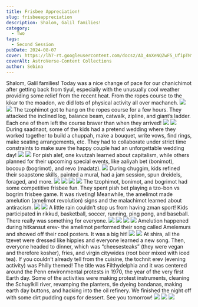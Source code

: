```yaml
---
title: Frisbee Appreciation!
slug: frisbeeappreciation
description: Shalom, Galil families! 
category:
  - Two
tags:
  - Second Session
pubDate: 2024-08-07
cover: https://lh7-rt.googleusercontent.com/docsz/AD_4nXeNQZwF5_UfipTNfPhMWtVZYsAdzD0an0x7VgB5l4xPQZmJ73l_L_hsT05LS0CLL-Te6UBm3ieeJYa-IKRTTxzcJBHKyoTwtQ2ZNN3rtZ4inCO1Sy6Zm4kU9CZAlC6pabDZNg9WzLBrj1mXWxQkopIQpig7?key=pECTHxBRyMNcEqfG4ZJxzQ
coverAlt: AstroVerse-Content Collections
author: Sebina
---
```

Shalom, Galil families!
Today was a nice change of pace for our chanichimot after getting back from tiyul, especially with the unusually cool weather providing some relief from the recent heat. From the ropes course to the kikar to the moadon, we did lots of physical activity all over machaneh.
<img src="https://lh7-rt.googleusercontent.com/docsz/AD_4nXeNQZwF5_UfipTNfPhMWtVZYsAdzD0an0x7VgB5l4xPQZmJ73l_L_hsT05LS0CLL-Te6UBm3ieeJYa-IKRTTxzcJBHKyoTwtQ2ZNN3rtZ4inCO1Sy6Zm4kU9CZAlC6pabDZNg9WzLBrj1mXWxQkopIQpig7?key=pECTHxBRyMNcEqfG4ZJxzQ"/>
<img src="https://lh7-rt.googleusercontent.com/docsz/AD_4nXe_s1QF9XukIFkNLicEWQqAe_n2V2o8z7LUHnUZsakPK3t59LZbSbl2_yO7w6oOcQdwUxD5b7VOJVOjtFKGPW_Xv5jb26IqGdQEm4DE7k17g4RHTGBZEo-Hl5ouNd4Ewu9aB1ExZP4M0swmV-ojE7ZSAj4?key=pECTHxBRyMNcEqfG4ZJxzQ"/>
The tzophimot got to hang on the ropes course for a few hours. They attacked the inclined log, balance beam, catwalk, zipline, and giant’s ladder. Each one of them left the course braver than when they arrived!
<img src="https://lh7-rt.googleusercontent.com/docsz/AD_4nXf-NtAaepiMwqsx4ZebZHK0SAphGAGsIjyffFSqUFRciLwUZ7Xb4uRC1_bUDbg1qY1kJFC5j-Wvpoe460yT17F9X05AFCCTn7ugMt4rVIeZhQ3X6JwixZLjJ9zu7zzwSR2lS8Hlx9P9cEpgSCT1pDY5PxPc?key=pECTHxBRyMNcEqfG4ZJxzQ"/>
<img src="https://lh7-rt.googleusercontent.com/docsz/AD_4nXe58c2GASayG2wfhcRSShgZ3BD29RyN5Bpyi-bC1RQOVnW2dZI9nvFEiGZkIAk1AgjVJJhttlfifqWalzQGIxQZGWApILQG0FV7zoyX5Ve17K69O1yBQVsaF-lOYRGsuJdvcVPVficlfh04XkP6qByiOLI?key=pECTHxBRyMNcEqfG4ZJxzQ"/>
During saadnaot, some of the kids had a pretend wedding where they worked together to build a chuppah, make a bouquet, write vows, find rings, make seating arrangements, etc. They had to collaborate under strict time constraints to make sure the happy couple had an unforgettable wedding day!
<img src="https://lh7-rt.googleusercontent.com/docsz/AD_4nXczuOtyzDInWXCZBhD9RLkx9uJS-pVJrQtc7yC8vtH2P204WsjrzeN6XRi5qp9kbxUVE95nB3qdMwYafhFBLNAK_WopdDGzDNy6KtDheopNJ0bAKAGj6_asF8TH_BpSH8yo2Xp-ysQHhDyVQoayZzdNirlA?key=pECTHxBRyMNcEqfG4ZJxzQ"/>
<img src="https://lh7-rt.googleusercontent.com/docsz/AD_4nXdqn6jVPQsyOzbtvU3BdXUqM0qyUa05HJ-iEda-tyFRFa8ugRbyIxOgLEq8O6ckkLvtuhHuvxcy4hhir392T0_agqB7u7lpeFAKHidOCKfaHfG4Vl0_FvZX_enVMdC3iN8Tt1oKDPMkd3jZT_R3t6Ce594?key=pECTHxBRyMNcEqfG4ZJxzQ"/>
For pish alef, one kvutzah learned about capitalism, while others planned for their upcoming special events, like aaliyah bet (bonimot), bocoup (bogrimot), and revo (madatz).
<img src="https://lh7-rt.googleusercontent.com/docsz/AD_4nXctsvoiu4wKEYZgUWIDtdjg24BsJXbLoZB7DjR_aDYDqmnN6Pb5cv9FYQDZeH4zlYI2TI2dntSiO3OHA9ZA6Ci0WlYbKbR-vDaXdz2e7y5zyGqP5mmnPqPQ51Cfcj-DgHAHbXxJVFQKcyDDOtW8BJ5leg9i?key=pECTHxBRyMNcEqfG4ZJxzQ"/>
During chuggim, kids refined their soapstone skills, painted a mural, had a jam session, spun dreidels, foraged, and more.
<img src="https://lh7-rt.googleusercontent.com/docsz/AD_4nXfJO6yL4n2sGOHkcA37ivyXcnoWEkuE_d3_IW0Q1u_SJ5ghVkHAbpOCBaRXEKNIiWeEas8sfDEgsUJgeXv_fCUeV4ghaIFX_CbGxkXfPnnVWzKpeQguvOwAstg3uyfxmfvvHxjITHPUFhs3uRrJJbA6Npbr?key=pECTHxBRyMNcEqfG4ZJxzQ"/>
<img src="https://lh7-rt.googleusercontent.com/docsz/AD_4nXd4rP3XEwB7KsIJqfTDi1fzFX-F9JTyfIxgVxQcKf_Eo3E5ekT9AdgUvGVg6MKth3esBqizdzxTxiJJKD6tFtlWH53-NVTznQBROyaOiknW2-QvnqFfUjYG9WBVz1VADhghvDZDIEl7uKIDTMOy5LAsMlSI?key=pECTHxBRyMNcEqfG4ZJxzQ"/>
<img src="https://lh7-rt.googleusercontent.com/docsz/AD_4nXfZGFzEN33JlDqNuqBHOS7qnKDuZNX0t4WxyacAUoalMHXxmpf8pr9C93DSGh-IfO6vR0zVRqO2mrGlOn-8yOSoDEXFrAGGJtU_0raFCLBmzPpeIt1GAQ30dasyWO-x9jLKAEz44q1KsfZHIczyl1I5BRE?key=pECTHxBRyMNcEqfG4ZJxzQ"/>
<img src="https://lh7-rt.googleusercontent.com/docsz/AD_4nXdRlPZ1mBZW9lct4YFPsZyawipSTlKFtdV4Q3PmTgrLgnqWdLDbDsCP1x8Tz7VtLiks7wyeZ5gBgFhDACFBeVXA21TzwbLp6QrRpgwbArtgk55pQUX2w28BHdOB_Aw5TZnRfXMUhfh_9iz05CRmfWKercV_?key=pECTHxBRyMNcEqfG4ZJxzQ"/>
The tzophimot, bonimot, and bogrimot had some competitive frisbee fun. They spent pish bet playing a tzo-bon vs bogrim frisbee game. It was riveting! Meanwhile, the amelimot made amelution (amelimot revolution) signs and the malachimot learned about antiracism.
<img src="https://lh7-rt.googleusercontent.com/docsz/AD_4nXfHeUHAVCRdPmfXy2mHhVoHR4DrZocs2uwYvhXXKZhcOke2AtwdaANGV0a4dYb_LRCwe0pIhqQcCZWWNmJbQEYgiHT7bRTxXF-RpgqzHxMrvyEbJVEbN7Ve0kTTGM7B0Th7w4dWSk75b62s0ozgWKv4_aW_?key=pECTHxBRyMNcEqfG4ZJxzQ"/>
<img src="https://lh7-rt.googleusercontent.com/docsz/AD_4nXec-jW0MH9BYSRF727DnCCa_LCIGvGxYAOlwIDJwZV8wTtTfVBiPmW_ZtDMnVtPRsYzGRLDC_KEvwMi2UR2Y09tWv8kWIrCQcxedMWu9R8hcNUP0x5rH9ShNTAbnCQ4xj_tmcLL_SL80XXSjURKQBBqQufc?key=pECTHxBRyMNcEqfG4ZJxzQ"/>
A little rain couldn’t stop us from having zman sport! Kids participated in rikkud, basketball, soccer, running, ping pong, and baseball. There really was something for everyone.
<img src="https://lh7-rt.googleusercontent.com/docsz/AD_4nXdQVKwL3gn8KX8GQoAEhdSlIJ89eR8KwOlnGCvoaEIRg1Om80-1cnp-WA2Ftg9sKeA76ogx4UB5TKL3x5lJyRG8ylHQgmOBktvavv2EEtTHG_xpEFeJy8qifH0EUQTACgVPQ8LHZfOaXimYIZVBVpWnZYVe?key=pECTHxBRyMNcEqfG4ZJxzQ"/>
<img src="https://lh7-rt.googleusercontent.com/docsz/AD_4nXcp5rWruJnGh4lA_KBjbwuoL1owPJP_YVbFs4CZEhZbdN3t6F9Q0_E4j1zST3H3Gh4aN2cGLBKmBV2mgjWkTgY3EZZvh9dIzXPneWiFhYquFwMtab8yDv_-hMHbXeXyYFlWvptF5b_LHLcbllNshY-Ae_Cl?key=pECTHxBRyMNcEqfG4ZJxzQ"/>
<img src="https://lh7-rt.googleusercontent.com/docsz/AD_4nXfG-CLhhAKvskKajhI_bVw0jgwr2aD7dYqPHyhlq5-BNfXZgtbKkP5_g9mqIMJ1zjvmaI-1BYlvpRlHCq2nM8lu2iB1nyEBSGu7lodvf-mDuAlq782lGr58GchSoVXtNgy8X1EGHPCkLfnoBSjmbb1VGEdV?key=pECTHxBRyMNcEqfG4ZJxzQ"/>
<img src="https://lh7-rt.googleusercontent.com/docsz/AD_4nXdxu-S_Fu5U29FuprRDRfE66LuBFBRmsOi-7zs0FUiJ5gJ1ckV6yV51IGP2SaRUrAwNeBFv-r5TME6AeLVuR43wQTVgl51A5CKddSzc2r8pwdW2rk0rciY5OrznPjnNAgGY4qBugcN0NOcfMpsFjfZrnXB7?key=pECTHxBRyMNcEqfG4ZJxzQ"/>
Amelution happened during hitkansut erev- the amelimot performed their song called Amelemurs and showed off their cool posters. It was a big hit!
<img src="https://lh7-rt.googleusercontent.com/docsz/AD_4nXfOBsfkBNOLpC-qRMKy5j5zs_1mdwrdoCRZvPc1M-0Ya1JuiNNUdoRzxfSCTCHTAyVMIyXpKBxT5za0IGBaO_7plz_dbfYwo6M3Q98lt-7YOAFze0OPkS6mYmssImeKW95t9NsTQpX0P6-7nRsbhJS8bqs?key=pECTHxBRyMNcEqfG4ZJxzQ"/>
<img src="https://lh7-rt.googleusercontent.com/docsz/AD_4nXdxBZ51KXZWZIk61NsMdTqd-_yUOP657WIK0kSZM-8-Gkf7njC5kBoi981M_lOuczZMoohCIb6pu6ueN6XqwF_ekBbo-6PKWQU7B8THiMCecddCdahCxiqPzq_KK3Pfzp51yUqFwfg2mLchTo2W9mAyNAE?key=pECTHxBRyMNcEqfG4ZJxzQ"/>
At shira, all the tzevet were dressed like hippies and everyone learned a new song. Then, everyone headed to dinner, which was “cheesesteaks” (they were vegan and therefore kosher), fries, and virgin citywides (root beer mixed with iced tea). If you couldn’t already tell from the cuisine, the tochnit erev (evening activity) was Philly themed! The title was Filthydelphia and it was centered around the Penn environmental protests in 1970, the year of the very first Earth day. Some of the activities were making protest instruments, cleaning the Schuylkill river, revamping the planters, tie dyeing bandanas, making earth day buttons, and hacking into the oil refinery. We finished the night off with some dirt pudding cups for dessert. See you tomorrow!
<img src="https://lh7-rt.googleusercontent.com/docsz/AD_4nXccTo-33kNnc0cLw3sJbtwH9-knm6PpjfYv_C63mqg32D_LBxmBGXM8T9aITqn-ctpId6cHQIUwCefJnHmNg2ViWJOlyGjjBHGVJlISl_HYoB2XTsJxeIFEWq-p7yDZXx8awUvTegBVaJ_d0OiamJUwFJA?key=pECTHxBRyMNcEqfG4ZJxzQ"/>
<img src="https://lh7-rt.googleusercontent.com/docsz/AD_4nXe7D0_PmO9GCsHNay1UvwGp3FVUd2uM0dtKiiUhLy7En_kfC2Wtfo-ZhljmJtTICBDV5FYxLOjlzmYSPHpbI6kUM_HyUydEd1t7r4IQX1BX6fhB1u8-ag0IFyYYpt9HahdVhnRFKWm-8DCxNA0goVeuNY5O?key=pECTHxBRyMNcEqfG4ZJxzQ"/>
<img src="https://lh7-rt.googleusercontent.com/docsz/AD_4nXcxC2mlN9c79mVfQi0ngP7fjg3et2t1npFymAZAWJMASRhbFudHc5Wj5TA4jmc5-WNCGpA7IxdMcVWjmVFzxyuSQpt-IeSVMHtwVv14L0kcRqetZPK0aihwA6fqrs2MxihctulbJczebFtK46MGtqMuV7A?key=pECTHxBRyMNcEqfG4ZJxzQ"/>